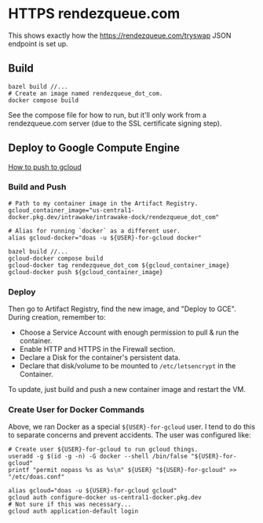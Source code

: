 # HTTPS rendezqueue.com

This shows exactly how the https://rendezqueue.com/tryswap JSON endpoint is set up.

## Build

```shell
bazel build //...
# Create an image named rendezqueue_dot_com.
docker compose build
```

See the compose file for how to run, but it'll only work from a rendezqueue.com server (due to the SSL certificate signing step).

## Deploy to Google Compute Engine

[How to push to gcloud](https://cloud.google.com/artifact-registry/docs/docker/pushing-and-pulling)

### Build and Push

```shell
# Path to my container image in the Artifact Registry.
gcloud_container_image="us-central1-docker.pkg.dev/intrawake/intrawake-dock/rendezqueue_dot_com"

# Alias for running `docker` as a different user.
alias gcloud-docker="doas -u ${USER}-for-gcloud docker"

bazel build //...
gcloud-docker compose build
gcloud-docker tag rendezqueue_dot_com ${gcloud_container_image}
gcloud-docker push ${gcloud_container_image}
```

### Deploy

Then go to Artifact Registry, find the new image, and "Deploy to GCE".
During creation, remember to:
* Choose a Service Account with enough permission to pull & run the container.
* Enable HTTP and HTTPS in the Firewall section.
* Declare a Disk for the container's persistent data.
* Declare that disk/volume to be mounted to `/etc/letsencrypt` in the Container.

To update, just build and push a new container image and restart the VM.

### Create User for Docker Commands

Above, we ran Docker as a special `${USER}-for-gcloud` user.
I tend to do this to separate concerns and prevent accidents.
The user was configured like:

```shell
# Create user ${USER}-for-gcloud to run gcloud things.
useradd -g $(id -g -n) -G docker --shell /bin/false "${USER}-for-gcloud"
printf "permit nopass %s as %s\n" ${USER} "${USER}-for-gcloud" >> "/etc/doas.conf"

alias gcloud="doas -u ${USER}-for-gcloud gcloud"
gcloud auth configure-docker us-central1-docker.pkg.dev
# Not sure if this was necessary...
gcloud auth application-default login
```
